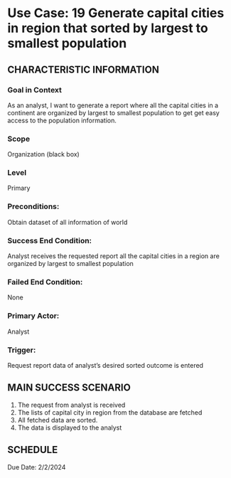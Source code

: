 # Use Case: 19	Generate capital cities in region that sorted by largest to smallest population

## CHARACTERISTIC INFORMATION
### Goal in Context
As an analyst, I want to generate a report where all the capital cities in a continent are organized by largest to smallest population to get get easy access to the population information.

### Scope
Organization (black box)
### Level
Primary
### Preconditions: 
Obtain dataset of all information of world
### Success End Condition: 
Analyst receives the requested report all the capital cities in a region are organized by largest to smallest population
### Failed End Condition: 
None
### Primary Actor: 
Analyst
### Trigger:
Request report data of analyst’s desired sorted outcome is entered

## MAIN SUCCESS SCENARIO
1.  The request from analyst is received
2.  The lists of capital city in region from the database are fetched
3.  All fetched data are sorted.
4.  The data is displayed to the analyst

## SCHEDULE
Due Date: 2/2/2024

